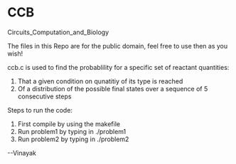 CCB
===

Circuits_Computation_and_Biology

The files in this Repo are for the public domain, feel free to use then as you wish!

ccb.c is used to find the probablility for a specific set of reactant quantities:
1) That a given condition on qunatitiy of its type is reached
2) Of a distribution of the possible final states over a sequence of 5 consecutive steps

Steps to run the code:
1) First compile by using the makefile
2) Run problem1 by typing in ./problem1
2) Run problem2 by typing in ./problem2

--Vinayak

